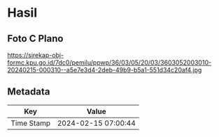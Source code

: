 # Hasil

## Foto C Plano

https://sirekap-obj-formc.kpu.go.id/7dc0/pemilu/ppwp/36/03/05/20/03/3603052003010-20240215-000310--a5e7e3d4-2deb-49b9-b5a1-551d34c20af4.jpg


## Metadata

| Key        | Value               |
| ---------- | ------------------- |
| Time Stamp | 2024-02-15 07:00:44 |



